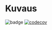 # Kuvaus

![badge](https://github.com/tomjtoth/ohtuvarasto/workflows/CI/badge.svg)
[![codecov](https://codecov.io/gh/tomjtoth/ohtuvarasto/graph/badge.svg?token=V5GYR1MDGZ)](https://codecov.io/gh/tomjtoth/ohtuvarasto)
